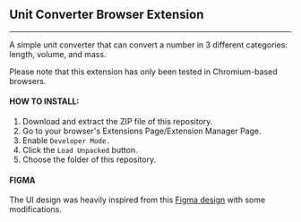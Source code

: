 ## Unit Converter Browser Extension
---------------------
A simple unit converter that can convert a number in 3 different categories: length, volume, and mass. 

Please note that this extension has only been tested in Chromium-based browsers.

#### HOW TO INSTALL:
1. Download and extract the ZIP file of this repository.
3. Go to your browser's Extensions Page/Extension Manager Page.
4. Enable `Developer Mode.`
5. Click the `Load Unpacked` button.
6. Choose the folder of this repository.

#### FIGMA
The UI design was heavily inspired from this <a href="https://www.figma.com/design/cqtGul0V8RFXY4vTcIv1Kc/Unit-Conversion?node-id=0-1&t=9Fhv5Il4FlFOMTZi-1">Figma design</a> with some modifications.
